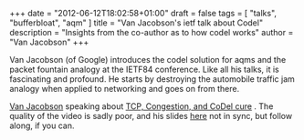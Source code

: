 +++
date = "2012-06-12T18:02:58+01:00"
draft = false
tags = [ "talks", "bufferbloat", "aqm" ]
title = "Van Jacobson's ietf talk about Codel"
description = "Insights from the co-author as to how codel works"
author = "Van Jacobson"
+++

Van Jacobson (of Google) introduces the codel solution for aqms and the packet
fountain analogy at the IETF84 conference. Like all his talks, it is
fascinating and profound. He starts by destroying the automobile traffic
jam analogy when applied to networking and goes on from there.

[Van Jacobson](http://www.wired.com/wiredenterprise/2012/05/van-jacobson/)
speaking about
[TCP, Congestion, and CoDel cure](http://recordings.conf.meetecho.com/Recordings/watch.jsp?recording=IETF84_TSVAREA&chapter=part_3)
. The quality of the video is sadly poor, and his slides
[here](https://plus.google.com/u/0/107942175615993706558/posts/eG8wZh7Qshs)
not in sync, but follow along, if you can.
